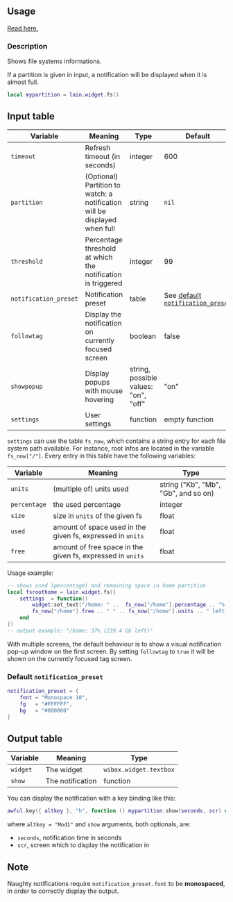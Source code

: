 ## Usage

[Read here.](https://github.com/lcpz/lain/wiki/Widgets#usage)

### Description

Shows file systems informations.

If a partition is given in input, a notification will be displayed when it is almost full.

```lua
local mypartition = lain.widget.fs()
```

## Input table

Variable | Meaning | Type | Default
--- | --- | --- | ---
`timeout` | Refresh timeout (in seconds) | integer | 600
`partition` | (Optional) Partition to watch: a notification will be displayed when full | string | `nil`
`threshold` | Percentage threshold at which the notification is triggered | integer | 99
`notification_preset` | Notification preset | table | See [default `notification_preset`](https://github.com/lcpz/lain/wiki/fs#default-notification_preset)
`followtag` | Display the notification on currently focused screen | boolean | false
`showpopup` | Display popups with mouse hovering | string, possible values: "on", "off" | "on"
`settings` | User settings | function | empty function

`settings` can use the table `fs_now`, which contains a string entry for each file system path available. For instance, root infos are located in the variable `fs_now["/"]`. Every entry in this table have the following variables:

Variable | Meaning | Type
--- | --- | ---
`units` | (multiple of) units used | string ("Kb", "Mb", "Gb", and so on)
`percentage` | the used percentage | integer
`size` | size in `units` of the given fs | float
`used` | amount of space used in the given fs, expressed in `units` | float
`free` | amount of free space in the given fs, expressed in `units` | float

Usage example:

```lua
-- shows used (percentage) and remaining space in home partition
local fsroothome = lain.widget.fs({
    settings  = function()
        widget:set_text("/home: " ..  fs_now["/home"].percentage .. "% (" ..
        fs_now["/home"].free .. " " .. fs_now["/home"].units .. " left)")
    end
})
-- output example: "/home: 37% (239.4 Gb left)"
```

With multiple screens, the default behaviour is to show a visual notification pop-up window on the first screen. By setting `followtag` to `true` it will be shown on the currently focused tag screen.

### Default `notification_preset`

```lua
notification_preset = {
    font = "Monospace 10",
    fg   = "#FFFFFF",
    bg   = "#000000"
}
```

## Output table

Variable | Meaning | Type
--- | --- | ---
`widget` | The widget | `wibox.widget.textbox`
`show` | The notification | function

You can display the notification with a key binding like this:

```lua
awful.key({ altkey }, "h", function () mypartition.show(seconds, scr) end),
```

where ``altkey = "Mod1"`` and ``show`` arguments, both optionals, are:

* `seconds`, notification time in seconds
* `scr`, screen which to display the notification in

## Note

Naughty notifications require `notification_preset.font` to be **monospaced**, in order to correctly display the output.
